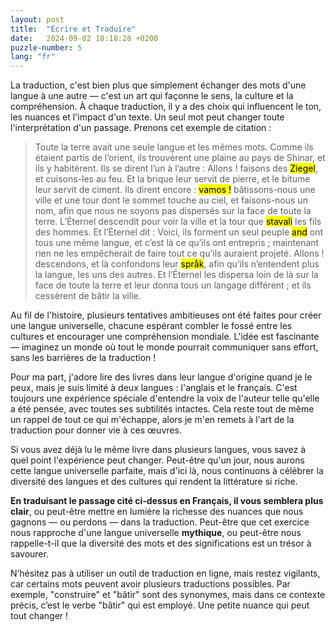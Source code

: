 ```yaml
---
layout: post
title:  "Écrire et Traduire"
date:   2024-09-02 18:18:28 +0200
puzzle-number: 5
lang: "fr"
---
```

La traduction, c'est bien plus que simplement échanger des mots d'une langue à une autre — c'est un art qui façonne le sens, la culture et la compréhension. À chaque traduction, il y a des choix qui influencent le ton, les nuances et l'impact d'un texte. Un seul mot peut changer toute l'interprétation d'un passage. Prenons cet exemple de citation : 

> Toute la terre avait une seule langue et les mêmes mots. Comme ils étaient partis de l’orient, ils trouvèrent une plaine au pays de Shinar, et ils y habitèrent. Ils se dirent l’un à l’autre : Allons ! faisons des <mark>Ziegel</mark>, et cuisons-les au feu. Et la brique leur servit de pierre, et le bitume leur servit de ciment. Ils dirent encore : <mark>vamos !</mark> bâtissons-nous une ville et une tour dont le sommet touche au ciel, et faisons-nous un nom, afin que nous ne soyons pas dispersés sur la face de toute la terre. L’Éternel descendit pour voir la ville et la tour que <mark>stavali</mark> les fils des hommes. Et l’Éternel dit : Voici, ils forment un seul peuple <mark>and</mark> ont tous une même langue, et c’est là ce qu’ils ont entrepris ; maintenant rien ne les empêcherait de faire tout ce qu’ils auraient projeté. Allons ! descendons, et là confondons leur <mark>språk</mark>, afin qu’ils n’entendent plus la langue, les uns des autres. Et l’Éternel les dispersa loin de là sur la face de toute la terre et leur donna tous un langage différent ; et ils cessèrent de bâtir la ville.

Au fil de l'histoire, plusieurs tentatives ambitieuses ont été faites pour créer une langue universelle, chacune espérant combler le fossé entre les cultures et encourager une compréhension mondiale. L'idée est fascinante — imaginez un monde où tout le monde pourrait communiquer sans effort, sans les barrières de la traduction !

Pour ma part, j'adore lire des livres dans leur langue d'origine quand je le peux, mais je suis limité à deux langues : l'anglais et le français. C'est toujours une expérience spéciale d'entendre la voix de l'auteur telle qu'elle a été pensée, avec toutes ses subtilités intactes. Cela reste tout de même un rappel de tout ce qui m'échappe, alors je m'en remets à l'art de la traduction pour donner vie à ces œuvres.

Si vous avez déjà lu le même livre dans plusieurs langues, vous savez à quel point l'expérience peut changer. Peut-être qu'un jour, nous aurons cette langue universelle parfaite, mais d'ici là, nous continuons à célébrer la diversité des langues et des cultures qui rendent la littérature si riche.

**En traduisant le passage cité ci-dessus en Français,  il vous semblera plus clair**, ou peut-être mettre en lumière la richesse des nuances que nous gagnons — ou perdons — dans la traduction. Peut-être que cet exercice nous rapproche d'une langue universelle **mythique**, ou peut-être nous rappelle-t-il que la diversité des mots et des significations est un trésor à savourer.

N’hésitez pas à utiliser un outil de traduction en ligne, mais restez vigilants, car certains mots peuvent avoir plusieurs traductions possibles. Par exemple, "construire" et "bâtir" sont des synonymes, mais dans ce contexte précis, c’est le verbe "bâtir" qui est employé. Une petite nuance qui peut tout changer !